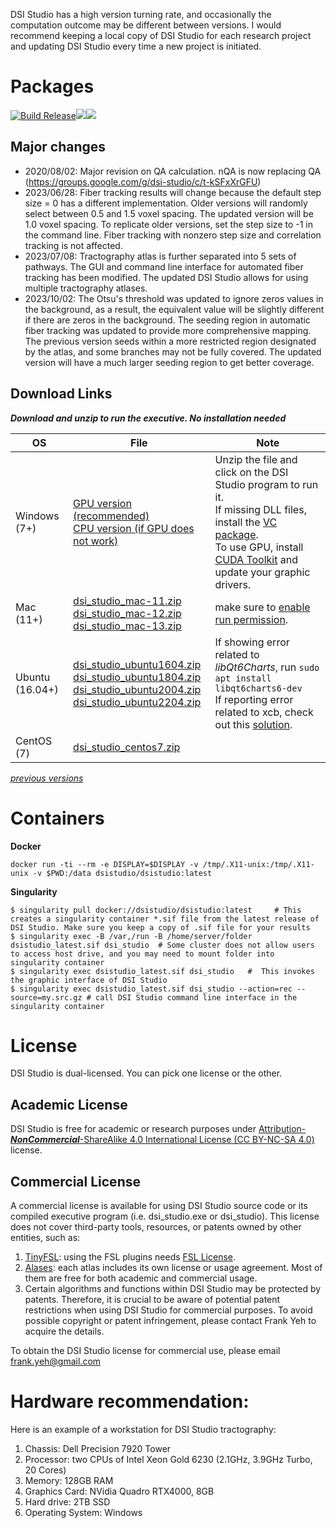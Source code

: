 DSI Studio has a high version turning rate, and occasionally the computation outcome may be different between versions. I would recommend  keeping a local copy of DSI Studio for each research project and updating DSI Studio every time a new project is initiated.

# Packages

[![Build Release](https://github.com/frankyeh/DSI-Studio/actions/workflows/build_dsistudio.yml/badge.svg)](https://github.com/frankyeh/DSI-Studio/actions/workflows/build_release.yml)<a href="https://github.com/frankyeh/DSI-Studio/commits/master"><img src="https://img.shields.io/github/last-commit/frankyeh/DSI-Studio"></a><a href="https://github.com/frankyeh/DSI-Studio/releases"><img src="https://img.shields.io/github/v/release/frankyeh/DSI-Studio"></a>

## Major changes

- 2020/08/02: Major revision on QA calculation. nQA is now replacing QA (https://groups.google.com/g/dsi-studio/c/t-kSFxXrGFU)
- 2023/06/28: Fiber tracking results will change because the default step size = 0 has a different implementation. Older versions will randomly select between 0.5 and 1.5 voxel spacing. The updated version will be 1.0 voxel spacing. To replicate older versions, set the step size to -1 in the command line. Fiber tracking with nonzero step size and correlation tracking is not affected.
- 2023/07/08: Tractography atlas is further separated into 5 sets of pathways. The GUI and command line interface for automated fiber tracking has been modified. The updated DSI Studio allows for using multiple tractography atlases.
- 2023/10/02: The Otsu's threshold was updated to ignore zeros values in the background, as a result, the equivalent value will be slightly different if there are zeros in the background. The seeding region in automatic fiber tracking was updated to provide more comprehensive mapping. The previous version seeds within a more restricted region designated by the atlas, and some branches may not be fully covered. The updated version will have a much larger seeding region to get better coverage.

## Download Links

***Download and unzip to run the executive. No installation needed***

| OS      | File     | Note      |
|---------|----------|-----------|
|  Windows (7+)  |  [GPU version (recommended)](https://github.com/frankyeh/DSI-Studio/releases/download/2023.07.08/dsi_studio_win.zip)<br> [CPU version (if GPU does not work)](https://github.com/frankyeh/DSI-Studio/releases/download/2023.07.08/dsi_studio_win_cpu.zip)| Unzip the file and click on the DSI Studio program to run it. <br> If missing DLL files, install the [VC package](https://aka.ms/vs/17/release/vc_redist.x64.exe).<br>To use GPU, install [CUDA Toolkit](https://developer.nvidia.com/cuda-downloads?target_os=Windows&target_arch=x86_64&target_version=10&target_type=exe_network) and update your graphic drivers.|
|  Mac (11+)      |  [dsi_studio_mac-11.zip](https://github.com/frankyeh/DSI-Studio/releases/download/2023.07.08/dsi_studio_macos-11.zip)<br>[dsi_studio_mac-12.zip](https://github.com/frankyeh/DSI-Studio/releases/download/2023.07.08/dsi_studio_macos-12.zip)<br>[dsi_studio_mac-13.zip](https://github.com/frankyeh/DSI-Studio/releases/download/2023.07.08/dsi_studio_macos-13.zip) | make sure to [enable run permission](http://mac-how-to.wonderhowto.com/how-to/open-third-party-apps-from-unidentified-developers-mac-os-x-0158095/). |
|  Ubuntu (16.04+)   |  [dsi_studio_ubuntu1604.zip](https://github.com/frankyeh/DSI-Studio/releases/download/2023.07.08/dsi_studio_ubuntu1604.zip)<br>[dsi_studio_ubuntu1804.zip](https://github.com/frankyeh/DSI-Studio/releases/download/2023.07.08/dsi_studio_ubuntu1804.zip)<br>[dsi_studio_ubuntu2004.zip](https://github.com/frankyeh/DSI-Studio/releases/download/2023.07.08/dsi_studio_ubuntu2004.zip)<br>[dsi_studio_ubuntu2204.zip](https://github.com/frankyeh/DSI-Studio/releases/download/2023.07.08/dsi_studio_ubuntu2204.zip)<br> | If showing error related to *libQt6Charts*, run `sudo apt install libqt6charts6-dev`<br> If reporting error related to xcb, check out this [solution](https://groups.google.com/g/dsi-studio/c/b61uyoo0CuI). |
|  CentOS (7)   |  [dsi_studio_centos7.zip](https://github.com/frankyeh/DSI-Studio/releases/download/2023.07.08/dsi_studio_centos7.zip)<br> | |

*[previous versions](https://www.dropbox.com/sh/ectib64vhctkl8b/AADBRYp_aPLEuAOdNw393tO-a?dl=0)*

# Containers

**Docker**

```
docker run -ti --rm -e DISPLAY=$DISPLAY -v /tmp/.X11-unix:/tmp/.X11-unix -v $PWD:/data dsistudio/dsistudio:latest
```

**Singularity**
     
```
$ singularity pull docker://dsistudio/dsistudio:latest     # This creates a singularity container *.sif file from the latest release of DSI Studio. Make sure you keep a copy of .sif file for your results
$ singularity exec -B /var,/run -B /home/server/folder dsistudio_latest.sif dsi_studio  # Some cluster does not allow users to access host drive, and you may need to mount folder into singularity container
$ singularity exec dsistudio_latest.sif dsi_studio   #  This invokes the graphic interface of DSI Studio 
$ singularity exec dsistudio_latest.sif dsi_studio --action=rec --source=my.src.gz # call DSI Studio command line interface in the singularity container  
```

# License

DSI Studio is dual-licensed. You can pick one license or the other. 

## Academic License

DSI Studio is free for academic or research purposes under [Attribution-***NonCommercial***-ShareAlike 4.0 International License (CC BY-NC-SA 4.0)](https://creativecommons.org/licenses/by-nc-sa/4.0/legalcode) license. 

## Commercial License

A commercial license is available for using DSI Studio source code or its compiled executive program (i.e. dsi_studio.exe or dsi_studio). This license does not cover third-party tools, resources, or patents owned by other entities, such as: 

1. [TinyFSL](https://github.com/frankyeh/TinyFSL): using the FSL plugins needs [FSL License](https://fsl.fmrib.ox.ac.uk/fsl/fslwiki/Licence).
2. [Alases](https://github.com/frankyeh/DSI-Studio-atlas): each atlas includes its own license or usage agreement. Most of them are free for both academic and commercial usage.
3. Certain algorithms and functions within DSI Studio may be protected by patents. Therefore, it is crucial to be aware of potential patent restrictions when using DSI Studio for commercial purposes. To avoid possible copyright or patent infringement, please contact Frank Yeh to acquire the details.

To obtain the DSI Studio license for commercial use, please email frank.yeh@gmail.com

# Hardware recommendation:

Here is an example of a workstation for DSI Studio tractography:

1. Chassis: Dell Precision 7920 Tower
2. Processor: two CPUs of Intel Xeon Gold 6230 (2.1GHz, 3.9GHz Turbo, 20 Cores)
3. Memory: 128GB RAM
4. Graphics Card: NVidia Quadro RTX4000, 8GB
5. Hard drive: 2TB SSD
6. Operating System: Windows

